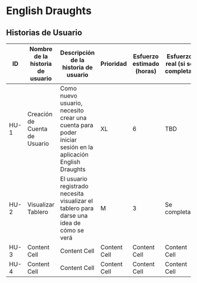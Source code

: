 # English Draughts
## Historias de Usuario 
| ID  | Nombre de la historia de usuario | Descripción de la historia de usuario | Prioridad | Esfuerzo estimado (horas) | Esfuerzo real (si se completa) | Estado (completado, pendiente, en curso) |   
| ------------- | ------------- | ------------- | ------------- | ------------- | ------------- | ------------- |
| HU-1  | Creación de Cuenta de Usuario  | Como nuevo usuario, necesito crear una cuenta para poder iniciar sesión en la aplicación English Draughts  | XL  | 6 | TBD | pendiente | 
| HU-2  | Visualizar Tablero  | El usuario registrado necesita visualizar el tablero para darse una idea de cómo se verá  | M  | 3  | Se completa  | En curso  | 
| HU-3  | Content Cell  | Content Cell  |Content Cell  |Content Cell  |Content Cell  |Content Cell  | 
| HU-4  | Content Cell  | Content Cell  |Content Cell  |Content Cell  |Content Cell  |Content Cell  | 
